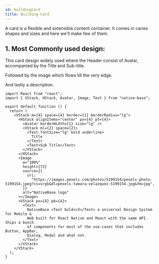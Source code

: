 ```yaml
---
id: buildingCard
title: Building Card
---
```


A card is a flexible and extensible content container. It comes in caries shapes and sizes and here we'll make few of them.

## 1. Most Commonly used design:

This card design widely used where the Header consist of Avatar, accompanied by the Title and Sub-title.

Followed by the image which flows till the very edge.

And lastly a description.

<!-- ![https://s3-us-west-2.amazonaws.com/secure.notion-static.com/2a9dfc8d-a080-4f55-928b-6535065c727c/Screenshot_2021-01-18_at_6.20.13_PM.png](https://s3-us-west-2.amazonaws.com/secure.notion-static.com/2a9dfc8d-a080-4f55-928b-6535065c727c/Screenshot_2021-01-18_at_6.20.13_PM.png) -->

```tsx
import React from "react";
import { VStack, HStack, Avatar, Image, Text } from "native-base";

export default function () {
  return (
    <VStack m={4} space={4} border={1} borderRadius="lg">
      <HStack alignItems="center" px={4} pt={4}>
        <Avatar borderWidth={1} size="lg" />
        <VStack ml={2} space={2}>
          <Text fontSize="lg" bold underline>
            Title
          </Text>
          <Text>Sub Title</Text>
        </VStack>
      </HStack>
      <Image
        w="100%"
        height={72}
        source={{
          uri:
            "https://images.pexels.com/photos/5199154/pexels-photo-5199154.jpeg?cs=srgb&dl=pexels-tamara-velazquez-5199154.jpg&fm=jpg",
        }}
        alt="NativeBase logo"
      ></Image>
      <VStack px={4} pb={4}>
        <Text>
          NativeBase <Text bold>v3</Text> a universal Design System for Mobile &
          Web built for React Native and React with the same API. Ships a bunch
          of components for most of the use-cases that includes Button, AppBar,
          Dialog, Modal and what not.
        </Text>
      </VStack>
    </VStack>
  );
}
```
